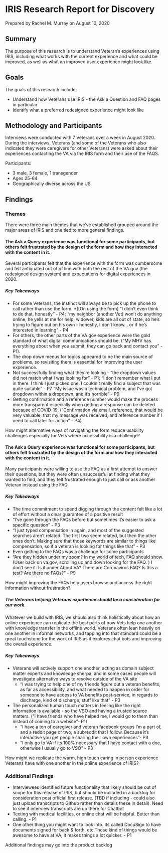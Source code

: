 # IRIS Research Report for Discovery

Prepared by Rachel M. Murray on August 10, 2020

## Summary

The purpose of this research is to understand Veteran’s experiences using IRIS, including what works with the current experience and what could be improved, as well as what an improved user experience might look like.

## Goals

The goals of this research include:  
* Understand how Veterans use IRIS - the Ask a Question and FAQ pages in particular
* Identify what a preferred redesigned experience might look like


## Methodology and Participants

Interviews were conducted with 7 Veterans over a week in August 2020. During the interviews, Veterans (and some of the Veterans who also indicated they were caregivers for other Veterans) were asked about their experiences contacting the VA via the IRIS form and their use of the FAQS.

Participants: 
* 3 male, 3 female, 1 transgender
* Ages 25-64
* Geographically diverse across the US

## Findings

### Themes

There were three main themes that we’ve established grouped around the major areas of IRIS and one tied to more general findings.

#### The Ask a Query experience was functional for some participants, but others felt frustrated by the design of the form and how they interacted with the content in it.

Several participants felt that the experience with the form was cumbersome and felt antiquated out of of line with both the rest of the VA.gov (the redesigned design system) and expectations for digital experiences in 2020.

##### Key Takeaways
* For some Veterans, the instinct will always be to pick up the phone to call rather than use the form. 
  *([On using the form] “I didn’t even think to do that, honestly” - P4; “my neighbor (another Vet)  won’t do anything online, he yells at me for help, widower, kids are all out of state, so he’s trying to figure out on his own - honestly, I don’t know… or if he’s interested in learning” - P4
* For others, the other parts of the VA.gov experience were the gold standard of what digital communications should be. (“My MHV has everything about when you submit, they can go back and contact you” - P1).
* The drop down menus for topics appeared to be the main source of problems, so revisiting them is essential for improving the user experience.
* Not successfully finding what they’re looking - “the dropdown values did not match what I was looking for”  - P1;  “I don’t remember what I put in there. I think I just picked one. I couldn’t really find a subject that was quite suitable” - P7
“My issue was a technical problem, and I’ve got dropdown within a dropdown, and it’s horrible” - P9
* Getting confirmation and a reference number would make the process more transparent especially when getting a response can be deleted because of COVID-19. (“Confirmation via email, reference, that would be very valuable, that my message was received, and reference number if I need to call later for action” - P4) 

How might alternative ways of navigating the form reduce usability challenges especially for Vets where accessibility is a challenge?

#### The Ask a Query experience was functional for some participants, but others felt frustrated by the design of the form and how they interacted with the content in it.

Many participants were willing to use the FAQ as a first attempt to answer their questions,  but they were often unsuccessful at finding what they wanted to find, and they felt frustrated enough to just call or ask another Veteran instead using the FAQ.

##### Key Takeaways

* The time commitment to spend digging through the content felt like a lot of effort without a clear guarantee of a positive result
 * “I’ve gone through the FAQs before but sometimes it’s easier to ask a specific question” - P3
 * “I just typed compensation in again, and most of the suggested searches aren’t related. The first two seem related, but then the other ones don’t. Making sure that those keywords are similar to things like compensation, so if a veteran is looking for things like that” - P3
* Even getting to the FAQs was a challenge for some participants
 * “Are they hidden under my zoom? In my world of tech, FAQ should show. (User back on va.gov, scrolling up and down looking for the FAQ. ) I don’t see it. Is it under About VA? There are Coronavirus FAQ? Is this a test? Are there no FAQs?” - P9

How might improving the FAQs help users browse and access the right information without frustration?

##### The Veterans helping Veterans experience should be a consideration for our work.

Whatever we build with IRIS, we should also think holistically about how an online experience can replicate the best parts of how Vets help one another with knowledge transfer in the offline world. Veterans often lean heavily on one another in informal networks, and tapping into that standard could be a great touchstone for the work of IRIS as it explores chat bots and improving the overall experience.

##### Key Takeaways

* Veterans will actively support one another, acting as domain subject matter experts and knowledge sherpa, and in some cases people will investigate alternative ways to resolve outside of the VA site
  *  “I was trying to help one of my friends figure out a veteran benefits, as far as accessibility, and what needed to happen in order for someone to have access to VA benefits post-service, in regards to discharge, kind of discharge, stuff like that” - P3
* The personalized human touch matters in feeling like the right information is available - so the VSO and having a trusted source matters. (“I have friends who have helped me, i would go to them than instead of coming to a website”- P1)
  * “I have a ton of caregiver and veteran facebook groups I’m a part of, and a reddit page or two, a subreddit that I follow. Because it’s interactive you get people sharing their own experiences”- P3
  * “I only go to VA if its 100% necessary that I have contact with a doc, otherwise I usually go to VSO” - P3

How might we replicate the warm, high touch caring in person experience Veterans have with one another in the online experience of IRIS?


### Additional Findings

 *  Interviewees identified future functionality that likely should be out of scope for this release of IRIS, but should be included in a backlog for consideration post official first release.
(TBD if including - could also just upload transcripts to Github rather than details these in detail).  Need to see if interview transcripts are up there for Chatbot
   * Texting with medical facilities, or online chat will be helpful.  Better than calling. - P1
   * One other thing you might want to look  into.  Its called DocuSign to have documents signed for back & forth, etc.Those kind of things would be awesome to have at VA, it  makes things  a lot quicker. - P1

Additional findings may go into the product backlog
